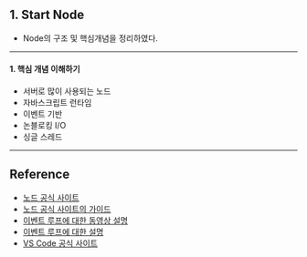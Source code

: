 ## 1. Start Node
- Node의 구조 및 핵심개념을 정리하였다.
---
#### 1. 핵심 개념 이해하기
- 서버로 많이 사용되는 노드
- 자바스크립트 런타임
- 이벤트 기반
- 논블로킹 I/O
- 싱글 스레드

---
## Reference  
- [노드 공식 사이트](https://nodejs.org/ko)
- [노드 공식 사이트의 가이드](https://nodejs.org/en/docs/guides)
- [이벤트 루프에 대한 동영상 설명](https://youtu.be/8aGhZQkoFbQ)
- [이벤트 루프에 대한 설명](https://nodejs.org/ko/docs/guides/event-loop-timers-and-nexttick)
- [VS Code 공식 사이트](https://code.visualstudio.com)
